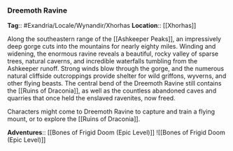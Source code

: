 ### Dreemoth Ravine
**Tag**:: #Exandria/Locale/Wynandir/Xhorhas
**Location**:: [[Xhorhas]]

Along the southeastern range of the [[Ashkeeper Peaks]], an impressively deep gorge cuts into the mountains for nearly eighty miles. Winding and widening, the enormous ravine reveals a beautiful, rocky valley of sparse trees, natural caverns, and incredible waterfalls tumbling from the Ashkeeper runoff. Strong winds blow through the gorge, and the numerous natural cliffside outcroppings provide shelter for wild griffons, wyverns, and other flying beasts. The central bend of the Dreemoth Ravine still contains the [[Ruins of Draconia]], as well as the countless abandoned caves and quarries that once held the enslaved ravenites, now freed.

Characters might come to Dreemoth Ravine to capture and train a flying mount, or to explore the [[Ruins of Draconia]].

**Adventures**:: [[Bones of Frigid Doom (Epic Level)]]
![[Bones of Frigid Doom (Epic Level)]]